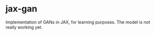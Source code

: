# jax-gan

Implementation of GANs in JAX, for learning purposes. The model is not really working yet. 
